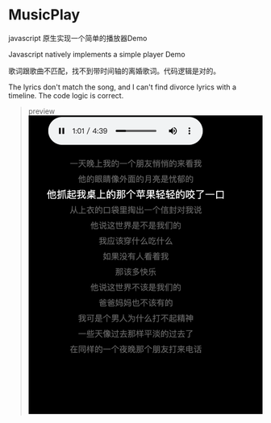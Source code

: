 # MusicPlay
 javascript 原生实现一个简单的播放器Demo

 Javascript natively implements a simple player Demo

 歌词跟歌曲不匹配，找不到带时间轴的离婚歌词。代码逻辑是对的。
 
The lyrics don't match the song, and I can't find divorce lyrics with a timeline. The code logic is correct.

>preview
![image](./WechatIMG356.png)

